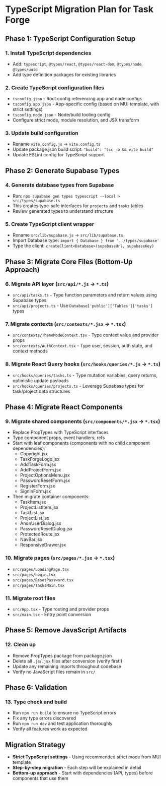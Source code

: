 # TypeScript Migration Plan for Task Forge

## Phase 1: TypeScript Configuration Setup

### 1. Install TypeScript dependencies
- Add: `typescript`, `@types/react`, `@types/react-dom`, `@types/node`, `@types/uuid`
- Add type definition packages for existing libraries

### 2. Create TypeScript configuration files
- `tsconfig.json` - Root config referencing app and node configs
- `tsconfig.app.json` - App-specific config (based on MUI template, with strict settings)
- `tsconfig.node.json` - Node/build tooling config
- Configure strict mode, module resolution, and JSX transform

### 3. Update build configuration
- Rename `vite.config.js` → `vite.config.ts`
- Update package.json build script: `"build": "tsc -b && vite build"`
- Update ESLint config for TypeScript support

## Phase 2: Generate Supabase Types

### 4. Generate database types from Supabase
- Run: `npx supabase gen types typescript --local > src/types/supabase.ts`
- This creates type-safe interfaces for `projects` and `tasks` tables
- Review generated types to understand structure

### 5. Create TypeScript client wrapper
- Rename `src/lib/supabase.js` → `src/lib/supabase.ts`
- Import Database type: `import { Database } from '../types/supabase'`
- Type the client: `createClient<Database>(supabaseUrl, supabaseKey)`

## Phase 3: Migrate Core Files (Bottom-Up Approach)

### 6. Migrate API layer (`src/api/*.js` → `*.ts`)
- `src/api/tasks.ts` - Type function parameters and return values using Supabase types
- `src/api/projects.ts` - Use `Database['public']['Tables']['tasks']` types

### 7. Migrate contexts (`src/contexts/*.jsx` → `*.tsx`)
- `src/contexts/ThemeModeContext.tsx` - Type context value and provider props
- `src/contexts/AuthContext.tsx` - Type user, session, auth state, and context methods

### 8. Migrate React Query hooks (`src/hooks/queries/*.js` → `*.ts`)
- `src/hooks/queries/tasks.ts` - Type mutation variables, query returns, optimistic update payloads
- `src/hooks/queries/projects.ts` - Leverage Supabase types for task/project data structures

## Phase 4: Migrate React Components

### 9. Migrate shared components (`src/components/*.jsx` → `*.tsx`)
- Replace PropTypes with TypeScript interfaces
- Type component props, event handlers, refs
- Start with leaf components (components with no child component dependencies):
  - Copyright.jsx
  - TaskForgeLogo.jsx
  - AddTaskForm.jsx
  - AddProjectForm.jsx
  - ProjectOptionsMenu.jsx
  - PasswordResetForm.jsx
  - RegisterForm.jsx
  - SignInForm.jsx
- Then migrate container components:
  - TaskItem.jsx
  - ProjectListItem.jsx
  - TaskList.jsx
  - ProjectList.jsx
  - AnonUserDialog.jsx
  - PasswordResetDialog.jsx
  - ProtectedRoute.jsx
  - NavBar.jsx
  - ResponsiveDrawer.jsx

### 10. Migrate pages (`src/pages/*.jsx` → `*.tsx`)
- `src/pages/LoadingPage.tsx`
- `src/pages/Login.tsx`
- `src/pages/ResetPassword.tsx`
- `src/pages/TasksMain.tsx`

### 11. Migrate root files
- `src/App.tsx` - Type routing and provider props
- `src/main.tsx` - Entry point conversion

## Phase 5: Remove JavaScript Artifacts

### 12. Clean up
- Remove PropTypes package from package.json
- Delete all `.js`/`.jsx` files after conversion (verify first!)
- Update any remaining imports throughout codebase
- Verify no JavaScript files remain in `src/`

## Phase 6: Validation

### 13. Type check and build
- Run `npm run build` to ensure no TypeScript errors
- Fix any type errors discovered
- Run `npm run dev` and test application thoroughly
- Verify all features work as expected

## Migration Strategy
- **Strict TypeScript settings** - Using recommended strict mode from MUI template
- **Step-by-step migration** - Each step will be explained in detail
- **Bottom-up approach** - Start with dependencies (API, types) before components that use them
